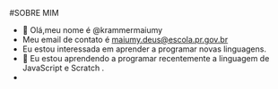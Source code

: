 #SOBRE MIM


- 👋 Olá,meu nome é @krammermaiumy
- Meu email de contato é maiumy.deus@escola.pr.gov.br
-  Eu estou interessada em aprender a programar novas linguagens.
- 🌱 Eu estou aprendendo a programar recentemente a linguagem de JavaScript e Scratch .
- 

<!---
krammermaiumy/krammermaiumy is a ✨ special ✨ repository because its `README.md` (this file) appears on your GitHub profile.
You can click the Preview link to take a look at your changes.
--->
